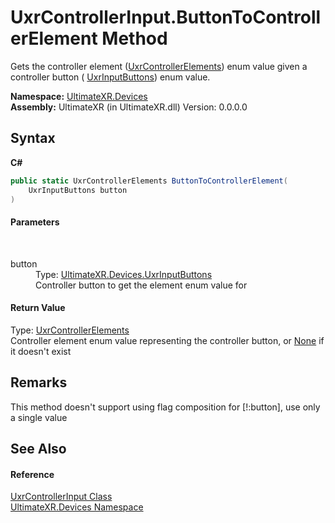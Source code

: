# UxrControllerInput.ButtonToControllerElement Method 
 

Gets the controller element (<a href="T_UltimateXR_Devices_UxrControllerElements">UxrControllerElements</a>) enum value given a controller button ( <a href="T_UltimateXR_Devices_UxrInputButtons">UxrInputButtons</a>) enum value.

**Namespace:**&nbsp;<a href="N_UltimateXR_Devices">UltimateXR.Devices</a><br />**Assembly:**&nbsp;UltimateXR (in UltimateXR.dll) Version: 0.0.0.0

## Syntax

**C#**<br />
``` C#
public static UxrControllerElements ButtonToControllerElement(
	UxrInputButtons button
)
```


#### Parameters
&nbsp;<dl><dt>button</dt><dd>Type: <a href="T_UltimateXR_Devices_UxrInputButtons">UltimateXR.Devices.UxrInputButtons</a><br />Controller button to get the element enum value for</dd></dl>

#### Return Value
Type: <a href="T_UltimateXR_Devices_UxrControllerElements">UxrControllerElements</a><br />Controller element enum value representing the controller button, or <a href="T_UltimateXR_Devices_UxrControllerElements">None</a> if it doesn't exist

## Remarks
This method doesn't support using flag composition for [!:button], use only a single value

## See Also


#### Reference
<a href="T_UltimateXR_Devices_UxrControllerInput">UxrControllerInput Class</a><br /><a href="N_UltimateXR_Devices">UltimateXR.Devices Namespace</a><br />